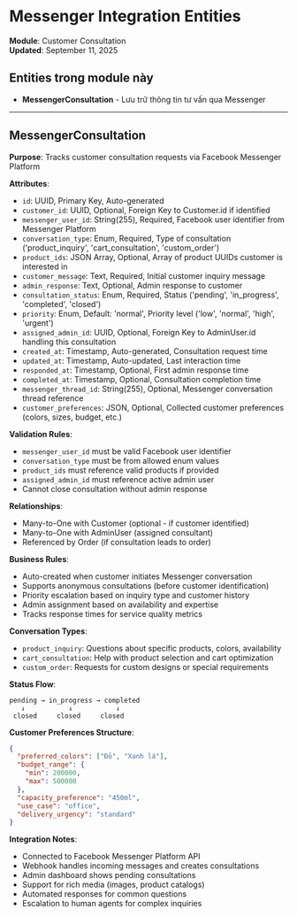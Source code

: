 # Messenger Integration Entities

**Module**: Customer Consultation  
**Updated**: September 11, 2025

## Entities trong module này

- **MessengerConsultation** - Lưu trữ thông tin tư vấn qua Messenger

---

## MessengerConsultation

**Purpose**: Tracks customer consultation requests via Facebook Messenger Platform

**Attributes**:

- `id`: UUID, Primary Key, Auto-generated
- `customer_id`: UUID, Optional, Foreign Key to Customer.id if identified
- `messenger_user_id`: String(255), Required, Facebook user identifier from Messenger Platform
- `conversation_type`: Enum, Required, Type of consultation ('product_inquiry', 'cart_consultation', 'custom_order')
- `product_ids`: JSON Array, Optional, Array of product UUIDs customer is interested in
- `customer_message`: Text, Required, Initial customer inquiry message
- `admin_response`: Text, Optional, Admin response to customer
- `consultation_status`: Enum, Required, Status ('pending', 'in_progress', 'completed', 'closed')
- `priority`: Enum, Default: 'normal', Priority level ('low', 'normal', 'high', 'urgent')
- `assigned_admin_id`: UUID, Optional, Foreign Key to AdminUser.id handling this consultation
- `created_at`: Timestamp, Auto-generated, Consultation request time
- `updated_at`: Timestamp, Auto-updated, Last interaction time
- `responded_at`: Timestamp, Optional, First admin response time
- `completed_at`: Timestamp, Optional, Consultation completion time
- `messenger_thread_id`: String(255), Optional, Messenger conversation thread reference
- `customer_preferences`: JSON, Optional, Collected customer preferences (colors, sizes, budget, etc.)

**Validation Rules**:

- `messenger_user_id` must be valid Facebook user identifier
- `conversation_type` must be from allowed enum values
- `product_ids` must reference valid products if provided
- `assigned_admin_id` must reference active admin user
- Cannot close consultation without admin response

**Relationships**:

- Many-to-One with Customer (optional - if customer identified)
- Many-to-One with AdminUser (assigned consultant)
- Referenced by Order (if consultation leads to order)

**Business Rules**:

- Auto-created when customer initiates Messenger conversation
- Supports anonymous consultations (before customer identification)
- Priority escalation based on inquiry type and customer history
- Admin assignment based on availability and expertise
- Tracks response times for service quality metrics

**Conversation Types**:

- `product_inquiry`: Questions about specific products, colors, availability
- `cart_consultation`: Help with product selection and cart optimization
- `custom_order`: Requests for custom designs or special requirements

**Status Flow**:

```
pending → in_progress → completed
   ↓           ↓           ↓
 closed     closed     closed
```

**Customer Preferences Structure**:

```json
{
  "preferred_colors": ["Đỏ", "Xanh lá"],
  "budget_range": {
    "min": 200000,
    "max": 500000
  },
  "capacity_preference": "450ml",
  "use_case": "office",
  "delivery_urgency": "standard"
}
```

**Integration Notes**:

- Connected to Facebook Messenger Platform API
- Webhook handles incoming messages and creates consultations
- Admin dashboard shows pending consultations
- Support for rich media (images, product catalogs)
- Automated responses for common questions
- Escalation to human agents for complex inquiries
